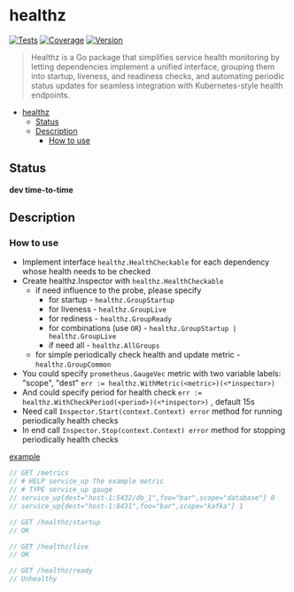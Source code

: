 # healthz

[![Tests](https://github.com/art-frela/healthz/actions/workflows/go.yml/badge.svg)](https://github.com/art-frela/healthz/actions)
[![Coverage](https://codecov.io/gh/art-frela/healthz/branch/main/graph/badge.svg)](https://codecov.io/gh/art-frela/healthz)
[![Version](https://img.shields.io/github/v/tag/art-frela/healthz?label=version&sort=semver)](https://github.com/art-frela/healthz/tags)

> Healthz is a Go package that simplifies service health monitoring by letting dependencies implement a unified interface, grouping them into startup, liveness, and readiness checks, and automating periodic status updates for seamless integration with Kubernetes-style health endpoints.

- [healthz](#healthz)
  - [Status](#status)
  - [Description](#description)
    - [How to use](#how-to-use)

## Status

**dev time-to-time**

## Description

### How to use

- Implement interface `healthz.HealthCheckable` for each dependency whose health needs to be checked
- Create healthz.Inspector with `healthz.HealthCheckable`
  - if need influence to the probe, please specify 
    - for startup - `healthz.GroupStartup`
    - for liveness - `healthz.GroupLive`
    - for rediness - `healthz.GroupReady`
    - for combinations (use `OR`) - `healthz.GroupStartup | healthz.GroupLive`
    - if need all - `healthz.AllGroups`
  - for simple periodically check health and update metric - `healthz.GroupCommon`
- You could specify `prometheus.GaugeVec` metric with two variable labels: "scope", "dest" `err := healthz.WithMetric(<metric>)(<*inspector>)`
- And could specify period for health check `err := healthz.WithCheckPeriod(<period>)(<*inspector>)` , default 15s
- Need call `Inspector.Start(context.Context) error` method for running periodically health checks
- In end call `Inspector.Stop(context.Context) error` method for stopping periodically health checks

[example](./example/stdusecase/stdusecase.go)

```go
// GET /metrics
// # HELP service_up The example metric
// # TYPE service_up gauge
// service_up{dest="host-1:5432/db_1",foo="bar",scope="database"} 0
// service_up{dest="host-1:8431",foo="bar",scope="kafka"} 1

// GET /healthz/startup
// OK

// GET /healthz/live
// OK

// GET /healthz/ready
// Unhealthy
```
